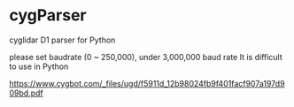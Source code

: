 # cygParser
cyglidar D1 parser for Python

please set baudrate (0 ~ 250,000), under 3,000,000 baud rate
It is difficult to use in Python

https://www.cygbot.com/_files/ugd/f5911d_12b98024fb9f401facf907a197d909bd.pdf
